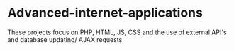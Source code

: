 # Advanced-internet-applications
These projects focus on PHP, HTML, JS, CSS and the use of external API's and database updating/ AJAX requests
